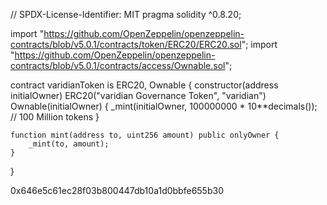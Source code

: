 // SPDX-License-Identifier: MIT
pragma solidity ^0.8.20;

import "https://github.com/OpenZeppelin/openzeppelin-contracts/blob/v5.0.1/contracts/token/ERC20/ERC20.sol";
import "https://github.com/OpenZeppelin/openzeppelin-contracts/blob/v5.0.1/contracts/access/Ownable.sol";

contract varidianToken is ERC20, Ownable {
    constructor(address initialOwner) ERC20("varidian Governance Token", "varidian") Ownable(initialOwner) {
        _mint(initialOwner, 100000000 * 10**decimals()); // 100 Million tokens
    }

    function mint(address to, uint256 amount) public onlyOwner {
        _mint(to, amount);
    }
}


0x646e5c61ec28f03b800447db10a1d0bbfe655b30